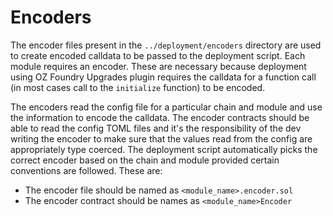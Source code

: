 # Encoders

The encoder files present in the `../deployment/encoders` directory are used to create encoded calldata to be passed to the deployment script. Each module requires an encoder. These are necessary because deployment using OZ Foundry Upgrades plugin requires the calldata for a function call (in most cases call to the `initialize` function) to be encoded.

The encoders read the config file for a particular chain and module and use the information to encode the calldata. The encoder contracts should be able to read the config TOML files and it's the responsibility of the dev writing the encoder to make sure that the values read from the config are appropriately type coerced. The deployment script automatically picks the correct encoder based on the chain and module provided certain conventions are followed. These are:

 - The encoder file should be named as `<module_name>.encoder.sol`
 - The encoder contract should be names as `<module_name>Encoder`
